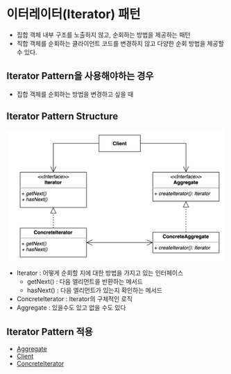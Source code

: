 # 이터레이터(Iterator) 패턴
- 집합 객체 내부 구조를 노출하지 않고, 순회하는 방법을 제공하는 패턴
- 직합 객체를 순회하는 클라이언트 코드를 변경하지 않고 다양한 순회 방법을 제공할 수 있다.

## Iterator Pattern을 사용해야하는 경우
- 집합 객체를 순회하는 방법을 변경하고 싶을 때

## Iterator Pattern Structure
![Iterator.png](Iterator.png)
- Iterator : 어떻게 순회할 지에 대한 방법을 가지고 있는 인터페이스
  - getNext() : 다음 엘리먼트을 반환하는 메서드
  - hasNext() : 다음 엘리먼트가 있는지 확인하는 메서드
- ConcreteIterator : Iterator의 구체적인 로직
- Aggregate : 있을수도 있고 없을 수도 있다 

## Iterator Pattern 적용
- [Aggregate](simple%2FBoard.java)
- [Client](simple%2FClient.java)
- [ConcreteIterator](simple%2FRecentPostIterator.java)